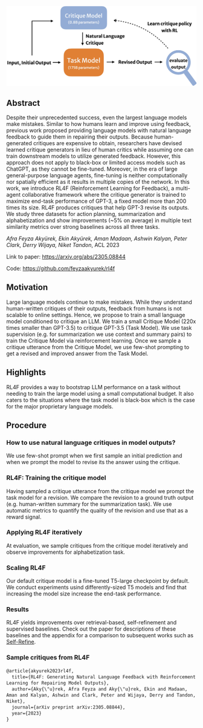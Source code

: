 ![image](new_method_image.jpg)

## Abstract

Despite their unprecedented success, even the largest language models make mistakes. Similar to how humans learn and improve using feedback, previous work proposed providing language models with natural language feedback to guide them in repairing their outputs. Because human-generated critiques are expensive to obtain, researchers have devised learned critique generators in lieu of human critics while assuming one can train downstream models to utilize generated feedback. However, this approach does not apply to black-box or limited access models such as ChatGPT, as they cannot be fine-tuned. Moreover, in the era of large general-purpose language agents, fine-tuning is neither computationally nor spatially efficient as it results in multiple copies of the network. In this work, we introduce RL4F (Reinforcement Learning for Feedback), a multi-agent collaborative framework where the critique generator is trained to maximize end-task performance of GPT-3, a fixed model more than 200 times its size. RL4F produces critiques that help GPT-3 revise its outputs. We study three datasets for action planning, summarization and alphabetization and show improvements (~5% on average) in multiple text similarity metrics over strong baselines across all three tasks.

*Afra Feyza Akyürek, Ekin Akyürek, Aman Madaan, Ashwin Kalyan, Peter Clark, Derry Wijaya, Niket Tandon*, ACL 2023

Link to paper: https://arxiv.org/abs/2305.08844

Code: https://github.com/feyzaakyurek/rl4f

## Motivation

Large language models continue to make mistakes. While they understand human-written critiques of their outputs, feedback from humans is not scalable to online settings. Hence, we propose to train a small language model conditioned to critique an LLM. We train a small Critique Model (220x times smaller than GPT-3.5) to critique GPT-3.5 (Task Model). We use task supervision (e.g. for summarization we use context and summary pairs) to train the Critique Model via reinforcement learning. Once we sample a critique utterance from the Critique Model, we use few-shot prompting to get a revised and improved answer from the Task Model.

## Highlights

RL4F provides a way to bootstrap LLM performance on a task without needing to train the large model using a small computational budget. It also caters to the situations where the task model is black-box which is the case for the major proprietary language models.


## Procedure

### How to use natural language critiques in model outputs?
We use few-shot prompt when we first sample an initial prediction and when we prompt the model to revise its the answer using the critique.
### RL4F: Training the critique model
Having sampled a critique utterance from the critique model we prompt the task model for a revision. We compare the revision to a ground truth output (e.g. human-written summary for the summarization task). We use automatic metrics to quantify the quality of the revision and use that as a reward signal.
### Applying RL4F iteratively
At evaluation, we sample critiques from the critique model iteratively and observe improvements for alphabetization task.
### Scaling RL4F
Our default critique model is a fine-tuned T5-large checkpoint by default. We conduct experiments usind differently-sized T5 models and find that increasing the model size increase the end-task performance.
### Results
RL4F yields improvements over retrieval-based, self-refinement and supervised baselines. Check out the paper for descriptions of these baselines and the appendix for a comparison to subsequent works such as [Self-Refine](https://arxiv.org/abs/2303.17651).
### Sample critiques from RL4F



```
@article{akyurek2023rl4f,
  title={RL4F: Generating Natural Language Feedback with Reinforcement Learning for Repairing Model Outputs},
  author={Aky{\"u}rek, Afra Feyza and Aky{\"u}rek, Ekin and Madaan, Aman and Kalyan, Ashwin and Clark, Peter and Wijaya, Derry and Tandon, Niket},
  journal={arXiv preprint arXiv:2305.08844},
  year={2023}
}
```
